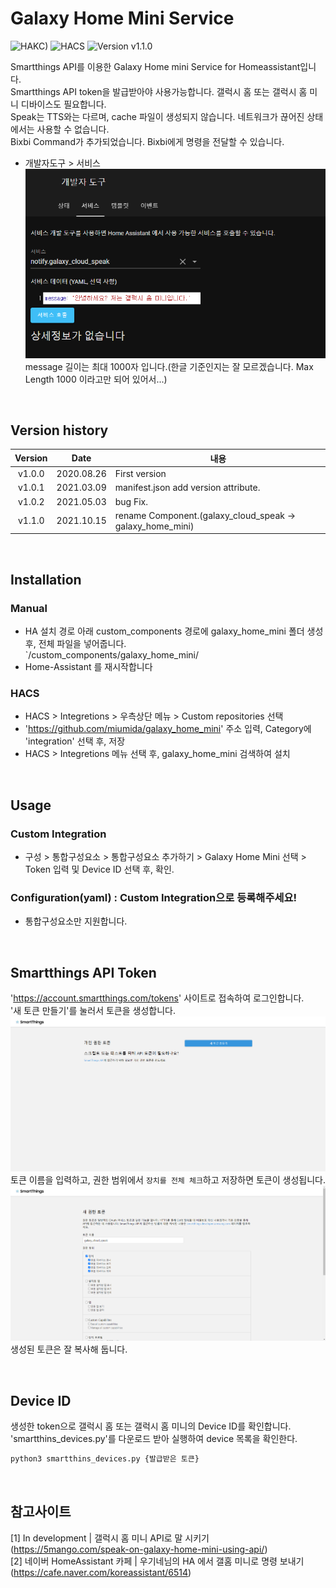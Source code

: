# Galaxy Home Mini Service

![HAKC)][hakc-shield]
![HACS][hacs-shield]
![Version v1.1.0][version-shield]

Smartthings API를 이용한 Galaxy Home mini Service for Homeassistant입니다.<br>
Smartthings API token을 발급받아야 사용가능합니다. 갤럭시 홈 또는 갤럭시 홈 미니 디바이스도 필요합니다.<br>
Speak는 TTS와는 다르며, cache 파일이 생성되지 않습니다. 네트워크가 끊어진 상태에서는 사용할 수 없습니다.<br>
Bixbi Command가 추가되었습니다. Bixbi에게 명령을 전달할 수 있습니다.<br>

- 개발자도구 > 서비스<br>
![screenshot_1](https://github.com/miumida/galaxy_cloud_speak/blob/master/images/ha_dev_tool.png?raw=true)<br>
message 길이는 최대 1000자 입니다.(한글 기준인지는 잘 모르겠습니다. Max Length 1000 이라고만 되어 있어서...)<br>

<br>

## Version history
| Version | Date        | 내용              |
| :-----: | :---------: | ----------------------- |
| v1.0.0  | 2020.08.26  | First version  |
| v1.0.1  | 2021.03.09  | manifest.json add version attribute.  |
| v1.0.2  | 2021.05.03  | bug Fix.  |
| v1.1.0  | 2021.10.15  | rename Component.(galaxy_cloud_speak -> galaxy_home_mini) |

<br>

## Installation
### Manual
- HA 설치 경로 아래 custom_components 경로에 galaxy_home_mini 폴더 생성 후, 전체 파일을 넣어줍니다.<br>
  `<config directory>/custom_components/galaxy_home_mini/<br>
- Home-Assistant 를 재시작합니다<br>
### HACS
- HACS > Integretions > 우측상단 메뉴 > Custom repositories 선택
- 'https://github.com/miumida/galaxy_home_mini' 주소 입력, Category에 'integration' 선택 후, 저장
- HACS > Integretions 메뉴 선택 후, galaxy_home_mini 검색하여 설치

<br>

## Usage
### Custom Integration
- 구성 > 통합구성요소 > 통합구성요소 추가하기 > Galaxy Home Mini 선택 > Token 입력 및 Device ID 선택 후, 확인.

### Configuration(yaml) : Custom Integration으로 등록해주세요!
- 통합구성요소만 지원합니다.<br>

<br>

## Smartthings API Token
'<https://account.smartthings.com/tokens>' 사이트로 접속하여 로그인합니다.<br>
'새 토큰 만들기'를 눌러서 토큰을 생성합니다.<br>
![smartthings_token_1](https://github.com/miumida/galaxy_cloud_speak/blob/master/images/smartthings_token_1.png?raw=true)<br>
토큰 이름을 입력하고, 권한 범위에서 `장치를 전체 체크`하고 저장하면 토큰이 생성됩니다.<br>
![smartthings_token_2](https://github.com/miumida/galaxy_cloud_speak/blob/master/images/smartthings_token_2.png?raw=true)<br>
생성된 토큰은 잘 복사해 둡니다.<br>

<br>

## Device ID
생성한 token으로 갤럭시 홈 또는 갤럭시 홈 미니의 Device ID를 확인합니다.<br>
'smartthins_devices.py'를 다운로드 받아 실행하여 device 목록을 확인한다.<br>
```python
python3 smartthins_devices.py {발급받은 토큰}
```

<br>

## 참고사이트
[1] In development | 갤럭시 홈 미니 API로 말 시키기 (<https://5mango.com/speak-on-galaxy-home-mini-using-api/>)<br>
[2] 네이버 HomeAssistant 카페 | 우기네님의 HA 에서 갤홈 미니로 명령 보내기 (<https://cafe.naver.com/koreassistant/6514>)<br>

[version-shield]: https://img.shields.io/badge/version-v1.2.0-orange.svg
[hakc-shield]: https://img.shields.io/badge/HAKC-Enjoy-blue.svg
[hacs-shield]: https://img.shields.io/badge/HACS-Custom-red.svg
